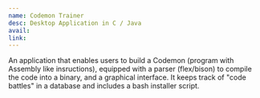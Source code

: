 ```yaml
---
name: Codemon Trainer
desc: Desktop Application in C / Java
avail:
link:
---
```


An application that enables users to build a Codemon (program with Assembly like insructions), equipped with a parser (flex/bison) to compile the code into a binary, and a graphical interface. It keeps track of "code battles" in a database and includes a bash installer script.
